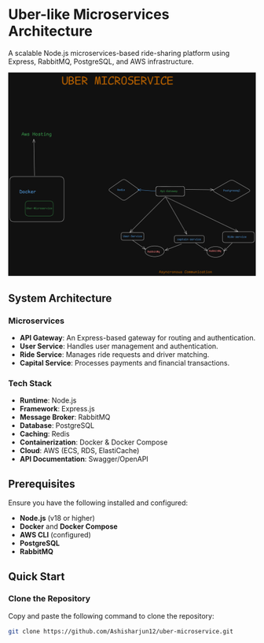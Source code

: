 # Uber-like Microservices Architecture

A scalable Node.js microservices-based ride-sharing platform using Express, RabbitMQ, PostgreSQL, and AWS infrastructure.

![Architecture Diagram](uber.png)

## System Architecture

### Microservices
- **API Gateway**: An Express-based gateway for routing and authentication.
- **User Service**: Handles user management and authentication.
- **Ride Service**: Manages ride requests and driver matching.
- **Capital Service**: Processes payments and financial transactions.

### Tech Stack
- **Runtime**: Node.js
- **Framework**: Express.js
- **Message Broker**: RabbitMQ
- **Database**: PostgreSQL
- **Caching**: Redis
- **Containerization**: Docker & Docker Compose
- **Cloud**: AWS (ECS, RDS, ElastiCache)
- **API Documentation**: Swagger/OpenAPI

## Prerequisites

Ensure you have the following installed and configured:

- **Node.js** (v18 or higher)
- **Docker** and **Docker Compose**
- **AWS CLI** (configured)
- **PostgreSQL**
- **RabbitMQ**

## Quick Start

### Clone the Repository

Copy and paste the following command to clone the repository:

```bash
git clone https://github.com/Ashisharjun12/uber-microservice.git
